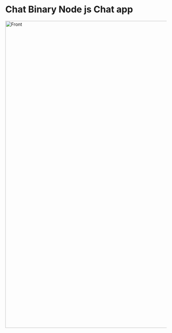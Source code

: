 # Chat Binary Node js Chat app

<img width="959" alt="Front" src="https://user-images.githubusercontent.com/74341639/118226738-01ef5e00-b4a5-11eb-945c-8875f01bfe27.png">
